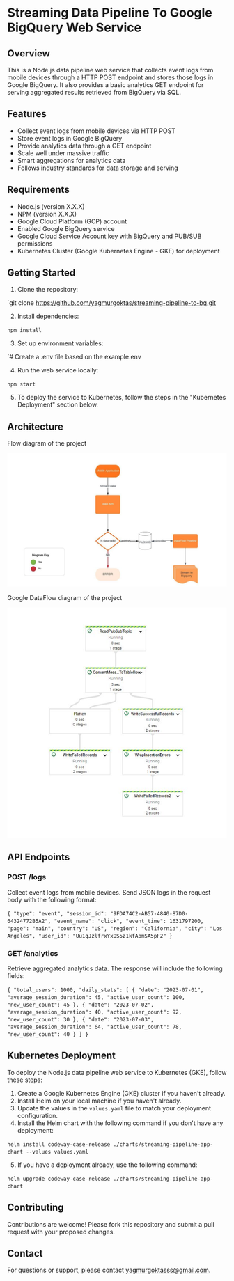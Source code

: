 # Streaming Data Pipeline To Google BigQuery Web Service

## Overview

This is a Node.js data pipeline web service that collects event logs from mobile devices through a HTTP POST endpoint and stores those logs in Google BigQuery. It also provides a basic analytics GET endpoint for serving aggregated results retrieved from BigQuery via SQL.

## Features

-   Collect event logs from mobile devices via HTTP POST
-   Store event logs in Google BigQuery
-   Provide analytics data through a GET endpoint
-   Scale well under massive traffic
-   Smart aggregations for analytics data
-   Follows industry standards for data storage and serving

## Requirements

-   Node.js (version X.X.X)
-   NPM (version X.X.X)
-   Google Cloud Platform (GCP) account
-   Enabled Google BigQuery service
-   Google Cloud Service Account key with BigQuery and PUB/SUB permissions
-   Kubernetes Cluster (Google Kubernetes Engine - GKE) for deployment

## Getting Started

1.  Clone the repository:

`git clone https://github.com/yagmurgoktas/streaming-pipeline-to-bq.git

2.  Install dependencies:

`npm install` 

3.  Set up environment variables:

`# Create a .env file based on the example.env

4.  Run the web service locally:

`npm start` 

5.  To deploy the service to Kubernetes, follow the steps in the "Kubernetes Deployment" section below.

## Architecture

Flow diagram of the project

![Flow Architecture](./public/flow.jpg "Flow Architecture")

Google DataFlow diagram of the project

![DataFlow Architecture](./public/dataflow.jpg "DataFlow Architecture")

## API Endpoints

### POST /logs

Collect event logs from mobile devices. Send JSON logs in the request body with the following format:


`{
  "type": "event",
  "session_id": "9FDA74C2-AB57-4840-87D0-64324772B5A2",
  "event_name": "click",
  "event_time": 1631797200,
  "page": "main",
  "country": "US",
  "region": "California",
  "city": "Los Angeles",
  "user_id": "Uu1qJzlfrxYxOS5z1kfAbmSA5pF2"
}` 

### GET /analytics

Retrieve aggregated analytics data. The response will include the following fields:

`{
  "total_users": 1000,
  "daily_stats": [
    {
      "date": "2023-07-01",
      "average_session_duration": 45,
      "active_user_count": 100,
      "new_user_count": 45
    },
    {
      "date": "2023-07-02",
      "average_session_duration": 40,
      "active_user_count": 92,
      "new_user_count": 30
    },
    {
      "date": "2023-07-03",
      "average_session_duration": 64,
      "active_user_count": 78,
      "new_user_count": 40
    }
  ]
}` 

## Kubernetes Deployment

To deploy the Node.js data pipeline web service to Kubernetes (GKE), follow these steps:

1.  Create a Google Kubernetes Engine (GKE) cluster if you haven't already.
2.  Install Helm on your local machine if you haven't already.
3.  Update the values in the `values.yaml` file to match your deployment configuration.
4.  Install the Helm chart with the following command if you don't have any deployment:

`helm install codeway-case-release ./charts/streaming-pipeline-app-chart --values values.yaml`

5. If you have a deployment already, use the following command:

`helm upgrade codeway-case-release ./charts/streaming-pipeline-app-chart`

## Contributing

Contributions are welcome! Please fork this repository and submit a pull request with your proposed changes.

## Contact

For questions or support, please contact [yagmurgoktasss@gmail.com](mailto:your-email@example.com).